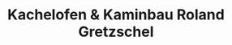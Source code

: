 ---
title: "Kachelofen & Kaminbau Roland Gretzschel"
url: /dessau-rosslau/kachelofen-und-kaminbau-roland-gretzschel/
shop: Kamine & Öfen
---